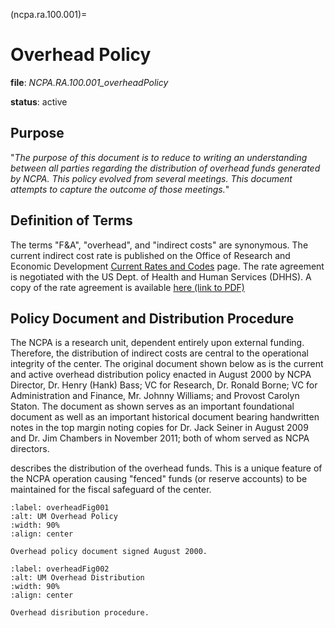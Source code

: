 (ncpa.ra.100.001)=
# Overhead Policy

**file**: *NCPA.RA.100.001_overheadPolicy*

**status**: active

## Purpose

"*The purpose of this document is to reduce to writing an understanding between all parties regarding the distribution of overhead funds generated by NCPA. This policy evolved from several meetings. This document attempts to capture the outcome of those meetings.*"

## Definition of Terms

The terms "F\&A", "overhead", and "indirect costs" are synonymous. The current indirect cost rate is published on the Office of Research and Economic Development [Current Rates and Codes](https://www.research.olemiss.edu/proposal-development/current-rates) page. The rate agreement is negotiated with the US Dept. of Health and Human Services (DHHS). A copy of the rate agreement is available [here (link to PDF)](https://www.research.olemiss.edu/sites/default/files/UniversityofMississippiIDCFY2021FY2025.pdf)

## Policy Document and Distribution Procedure

The NCPA is a research unit, dependent entirely upon external funding. Therefore, the distribution of indirect costs are central to the operational integrity of the center. The original document shown below as [](#overhadFig001) is the current and active overhead distribution policy enacted in August 2000 by NCPA Director, Dr. Henry (Hank) Bass; VC for Research, Dr. Ronald Borne; VC for Administration and Finance, Mr. Johnny Williams; and Provost Carolyn Staton. The document as shown serves as an important foundational document as well as an important historical document bearing handwritten notes in the top margin noting copies for Dr. Jack Seiner in August 2009 and Dr. Jim Chambers in November 2011; both of whom served as NCPA directors.

[](#overheadFig002) describes the distribution of the overhead funds. This is a unique feature of the NCPA operation causing "fenced" funds (or reserve accounts) to be maintained for the fiscal safeguard of the center.

```{figure} NCPA.RA.100.001_active_1999-01-12_overheadPolicy_f001.jpg
:label: overheadFig001
:alt: UM Overhead Policy
:width: 90%
:align: center

Overhead policy document signed August 2000.
```

```{figure} NCPA.RA.100.001_active_1999-01-12_overheadPolicy_f002.jpg
:label: overheadFig002
:alt: UM Overhead Distribution
:width: 90%
:align: center

Overhead disribution procedure.
```
